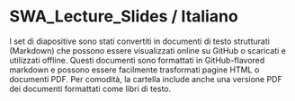 # SWA_Lecture_Slides / Italiano

I set di diapositive sono stati convertiti in documenti di testo strutturati (Markdown) che possono essere visualizzati online su GitHub o scaricati e utilizzati offline. Questi documenti sono formattati in GitHub-flavored markdown e possono essere facilmente trasformati pagine HTML o documenti PDF. Per comodità, la cartella include anche una versione PDF dei documenti formattati come libri di testo.


